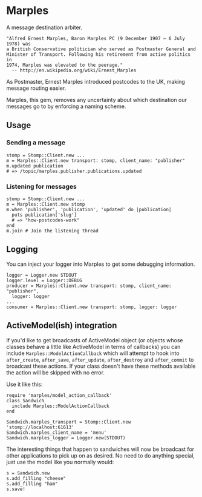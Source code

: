 # Marples

A message destination arbiter.

    "Alfred Ernest Marples, Baron Marples PC (9 December 1907 – 6 July 1978) was
    a British Conservative politician who served as Postmaster General and
    Minister of Transport. Following his retirement from active politics in
    1974, Marples was elevated to the peerage."
      -- http://en.wikipedia.org/wiki/Ernest_Marples

As Postmaster, Ernest Marples introduced postcodes to the UK, making message
routing easier.

Marples, this gem, removes any uncertainty about which destination our messages
go to by enforcing a naming scheme.


## Usage

### Sending a message

    stomp = Stomp::Client.new ...
    m = Marples::Client.new transport: stomp, client_name: "publisher"
    m.updated publication
    # => /topic/marples.publisher.publications.updated

### Listening for messages

    stomp = Stomp::Client.new ...
    m = Marples::Client.new stomp
    m.when 'publisher', 'publication', 'updated' do |publication|
      puts publication['slug']
      # => "how-postcodes-work"
    end
    m.join # Join the listening thread


## Logging

You can inject your logger into Marples to get some debugging information.

    logger = Logger.new STDOUT
    logger.level = Logger::DEBUG
    producer = Marples::Client.new transport: stomp, client_name: "publisher",
      logger: logger
    ...
    consumer = Marples::Client.new transport: stomp, logger: logger


## ActiveModel(ish) integration

If you'd like to get broadcasts of ActiveModel object (or objects whose
classes behave a little like ActiveModel in terms of callbacks) you can
include `Marples::ModelActionCallback` which will attempt to hook into
`after_create`, `after_save`, `after_update`, `after_destroy` and
`after_commit` to broadcast these actions. If your class doesn't have these
methods available the action will be skipped with no error.

Use it like this:

    require 'marples/model_action_callback'
    class Sandwich
      include Marples::ModelActionCallback
    end

    Sandwich.marples_transport = Stomp::Client.new 'stomp://localhost:61613'
    Sandwich.marples_client_name = 'menu'
    Sandwich.marples_logger = Logger.new(STDOUT)

The interesting things that happen to sandwiches will now be broadcast for
other applications to pick up on as desired. No need to do anything special,
just use the model like you normally would:

    s = Sandwich.new
    s.add_filling "cheese"
    s.add_filling "ham"
    s.save!
